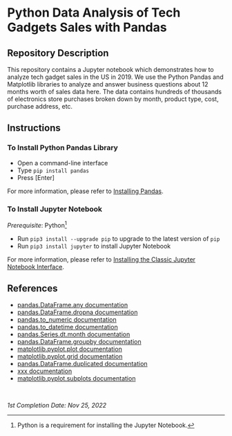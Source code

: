<!-- README file for YouTube tutorials -->
<!-- [YouTube](https://youtu.be/eMOA1pPVUc4) -->

# Python Data Analysis of Tech Gadgets Sales with Pandas

## Repository Description

This repository contains a Jupyter notebook which demonstrates how to analyze tech gadget sales in the US in 2019. We use the Python Pandas and Matplotlib libraries to analyze and answer business questions about 12 months worth of sales data here. The data contains hundreds of thousands of electronics store purchases broken down by month, product type, cost, purchase address, etc.

## Instructions

### To Install Python Pandas Library

- Open a command-line interface
- Type `pip install pandas`
- Press [Enter]

For more information, please refer to [Installing Pandas](https://pandas.pydata.org/pandas-docs/stable/getting_started/install.html#installing-pandas).

### To Install Jupyter Notebook

*Prerequisite*: Python[^note]

- Run `pip3 install --upgrade pip` to upgrade to the latest version of `pip`
- Run `pip3 install jupyter` to install Jupyter Notebook

For more information, please refer to [Installing the Classic Jupyter Notebook Interface](https://docs.jupyter.org/en/latest/install/notebook-classic.html#installing-the-classic-jupyter-notebook-interface).

[^note]: Python is a requirement for installing the Jupyter Notebook.

## References

- [pandas.DataFrame.any documentation](https://pandas.pydata.org/pandas-docs/stable/reference/api/pandas.DataFrame.any.html)
- [pandas.DataFrame.dropna documentation](https://pandas.pydata.org/docs/reference/api/pandas.DataFrame.dropna.html)
- [pandas.to_numeric documentation](https://pandas.pydata.org/docs/reference/api/pandas.to_numeric.html)
- [pandas.to_datetime documentation](https://pandas.pydata.org/docs/reference/api/pandas.to_datetime.html)
- [pandas.Series.dt.month documentation](https://pandas.pydata.org/docs/reference/api/pandas.Series.dt.month.html)
- [pandas.DataFrame.groupby documentation](https://pandas.pydata.org/pandas-docs/stable/reference/api/pandas.DataFrame.groupby.html)
- [matplotlib.pyplot.plot documentation](https://matplotlib.org/stable/api/_as_gen/matplotlib.pyplot.plot.html)
- [matplotlib.pyplot.grid documentation](https://matplotlib.org/stable/api/_as_gen/matplotlib.pyplot.grid.html)
- [pandas.DataFrame.duplicated documentation](https://pandas.pydata.org/pandas-docs/stable/reference/api/pandas.DataFrame.duplicated.html)
- [xxx documentation]()
- [matplotlib.pyplot.subplots documentation](https://matplotlib.org/stable/api/_as_gen/matplotlib.pyplot.subplots.html)

<br>

*1st Completion Date: Nov 25, 2022*

